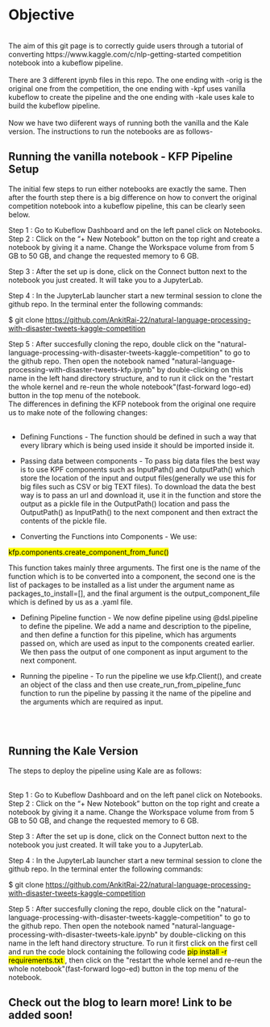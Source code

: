 # Objective
<br>
The aim of this git page is to correctly guide users through a tutorial of converting https://www.kaggle.com/c/nlp-getting-started competition notebook into a kubeflow pipeline.<br><br> 
There are 3 different ipynb files in this repo. The one ending with -orig is the original one from the competition, the one ending with -kpf uses vanilla kubeflow to create the pipeline and the one ending with -kale uses kale to build the kubeflow pipeline. <br>
<br>
Now we have two diiferent ways of running both the vanilla and the Kale version. The instructions to run the notebooks are as follows-

## Running the vanilla notebook - KFP Pipeline Setup

The initial few steps to run either notebooks are exactly the same. Then after the fourth step there is a big difference on how to convert the original competition notebook into a kubeflow pipeline, this can be clearly seen below. <br>

Step 1 : Go to Kubeflow Dashboard and on the left panel click on Notebooks.
<br>
Step 2 : Click on the “+ New Notebook” button on the top right and create a notebook by giving it a name. Change the Workspace volume from from 5 GB to 50 GB, and change the requested memory to 6 GB.

Step 3 : After the set up is done, click on the Connect button next to the notebook you just created. It will take you to a JupyterLab.


Step 4 : In the JupyterLab launcher start a new terminal session to clone the github repo. In the terminal enter the following commands:

$ git clone https://github.com/AnkitRai-22/natural-language-processing-with-disaster-tweets-kaggle-competition

Step 5 : After succesfully cloning the repo, double click on the "natural-language-processing-with-disaster-tweets-kaggle-competition" to go to the github repo. Then open the notebook named "natural-language-processing-with-disaster-tweets-kfp.ipynb" by double-clicking on this name in the left hand directory structure, and to run it click on the "restart the whole kernel and re-reun the whole notebook"(fast-forward logo-ed) button in the top menu of the notebook.
<br>
The differences in defining the KFP notebook from the original one require us to make note of the following changes: <br> <br>

 - Defining Functions - The function should be defined in such a way that every library which is being used inside it should be imported inside it. 

 - Passing data between components -  To pass big data files the best way is to use KPF components such as InputPath() and OutputPath() which store the location of the input and output files(generally we use this for big files such as CSV or big TEXT files). To download the data the best way is to pass an url and download it, use it in the function and store the output as a pickle file in the OutputPath() location and pass the OutputPath() as InputPath() to the next component and then extract the contents of the pickle file.

 - Converting the Functions into Components - We use: 

<mark>kfp.components.create_component_from_func()</mark>

This function takes mainly three arguments. The first one is the name of the function which is to be converted into a component, the second one is the list of packages to be installed as a list under the argument name as packages_to_install=[], and the final argument is the output_component_file which is defined by us as a .yaml file.


 - Defining Pipeline function -  We now define pipeline using @dsl.pipeline to define the pipeline. We add a name and description to the pipeline, and then define a function for this pipeline, which has arguments passed on, which are used as input to the components created earlier. We then pass the output of one component as input argument to the next component. 


 - Running the pipeline - To run the pipeline we use kfp.Client(), and create an object of the class and then use create_run_from_pipeline_func function to run the pipeline by passing it the name of the pipeline and the arguments which are required as input.


<br><br>

## Running the Kale Version

The steps to deploy the pipeline using Kale are as follows:<br><br>

Step 1 : Go to Kubeflow Dashboard and on the left panel click on Notebooks.
<br>
Step 2 : Click on the “+ New Notebook” button on the top right and create a notebook by giving it a name. Change the Workspace volume from from 5 GB to 50 GB, and change the requested memory to 6 GB.

Step 3 : After the set up is done, click on the Connect button next to the notebook you just created. It will take you to a JupyterLab.


Step 4 : In the JupyterLab launcher start a new terminal session to clone the github repo. In the terminal enter the following commands:

$ git clone https://github.com/AnkitRai-22/natural-language-processing-with-disaster-tweets-kaggle-competition

Step 5 : After succesfully cloning the repo, double click on the "natural-language-processing-with-disaster-tweets-kaggle-competition" to go to the github repo. Then open the notebook named "natural-language-processing-with-disaster-tweets-kale.ipynb" by double-clicking on this name in the left hand directory structure. To run it first click on the first cell and run the code block containing the following code <mark> pip install -r requirements.txt </mark>, then click on the "restart the whole kernel and re-reun the whole notebook"(fast-forward logo-ed) button in the top menu of the notebook.


## Check out the blog to learn more! Link to be added soon!
